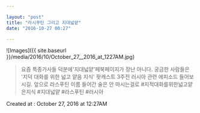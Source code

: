 ```yaml
---

layout: "post"  
title: "라시푸틴 그리고 지대넓얕"  
date: "2016-10-27 00:27"

---
```


![Images]({{ site.baseurl }}/media/2016/10/October_27__2016_at_1227AM.jpg)

> 요즘 특종가사들 덕분에'지대넓얕'페북페이지가 장난 아니다. 궁금한 사람들은 '지덕 대화를 위한 넓고 얕음 지식' 팟캐스트 3주전 러시아 관련 에피소드 들어보시길. 앞으로 라스푸틴 이름 들어간 술은 안 마시는걸로 #지적대화를위한넓고얕은지식 #지대넓얕 #라스푸틴 #러시아

Created at : October 27, 2016 at 12:27AM
